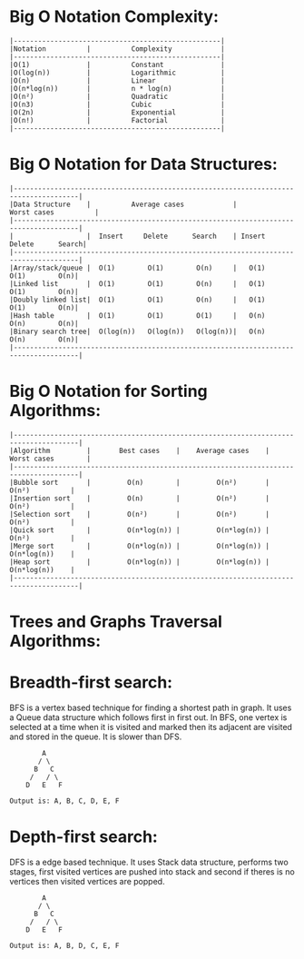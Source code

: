 # Big O Notation Complexity:
```
|---------------------------------------------------|
|Notation          |          Complexity            |
|---------------------------------------------------|
|O(1)              |          Constant              |
|O(log(n))         |          Logarithmic           |
|O(n)              |          Linear                |
|O(n*log(n))       |          n * log(n)            | 
|O(n²)             |          Quadratic             |
|O(n3)             |          Cubic                 |
|O(2n)             |          Exponential           |
|O(n!)             |          Factorial             |
|---------------------------------------------------|
```

# Big O Notation for Data Structures:
```
|--------------------------------------------------------------------------------------|
|Data Structure    |          Average cases            |          Worst cases          |
|--------------------------------------------------------------------------------------|
|                  |  Insert     Delete      Search    | Insert      Delete      Search|
|--------------------------------------------------------------------------------------|
|Array/stack/queue |  O(1)        O(1)        O(n)     |   O(1)        O(1)        O(n)|               
|Linked list       |  O(1)        O(1)        O(n)     |   O(1)        O(1)        O(n)|
|Doubly linked list|  O(1)        O(1)        O(n)     |   O(1)        O(1)        O(n)|
|Hash table        |  O(1)        O(1)        O(1)     |   O(n)        O(n)        O(n)|
|Binary search tree|  O(log(n))   O(log(n))   O(log(n))|   O(n)        O(n)        O(n)|
|--------------------------------------------------------------------------------------|
```

# Big O Notation for Sorting Algorithms:
```
|--------------------------------------------------------------------------------------|
|Algorithm         |       Best cases    |    Average cases    |    Worst cases        |
|--------------------------------------------------------------------------------------|
|Bubble sort       |         O(n)        |         O(n²)       |        O(n²)          |
|Insertion sort    |         O(n)        |         O(n²)       |        O(n²)          |
|Selection sort    |         O(n²)       |         O(n²)       |        O(n²)          |
|Quick sort        |         O(n*log(n)) |         O(n*log(n)) |        O(n²)          |
|Merge sort        |         O(n*log(n)) |         O(n*log(n)) |        O(n*log(n))    |
|Heap sort         |         O(n*log(n)) |         O(n*log(n)) |        O(n*log(n))    |
|--------------------------------------------------------------------------------------|
```
# Trees and Graphs Traversal Algorithms:
# Breadth-first search:
BFS is a vertex based technique for finding a shortest path in graph. It uses a Queue data structure which follows first in first out. In BFS, one vertex is selected at a time when it is visited and marked then its adjacent are visited and stored in the queue. It is slower than DFS.
```
        A
       / \
      B   C
     /   / \
    D   E   F
 
Output is: A, B, C, D, E, F
```

# Depth-first search:
DFS is a edge based technique. It uses Stack data structure, performs two stages, first visited vertices are pushed into stack and second if theres is no vertices then visited vertices are popped.
```
        A
       / \
      B   C
     /   / \
    D   E   F
 
Output is: A, B, D, C, E, F
```

